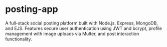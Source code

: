# posting-app
A full-stack social posting platform built with Node.js, Express, MongoDB, and EJS. Features secure user authentication using JWT and bcrypt, profile management with image uploads via Multer, and post interaction functionality.
